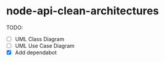 # node-api-clean-architectures

TODO:
- [ ] UML Class Diagram
- [ ] UML Use Case Diagram
- [x] Add dependabot